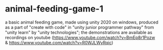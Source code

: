 # animal-feeding-game-1
a basic animal feeding game, made using unity 2020 on windows, produced as a part of "create with code" in "unity junior programmer pathway" from "unity learn" by "unity technologies"; the demonstrations are available as recordings on youtube (https://www.youtube.com/watch?v=BmEp8r1Pozw & https://www.youtube.com/watch?v=R0WJLWyRqic)